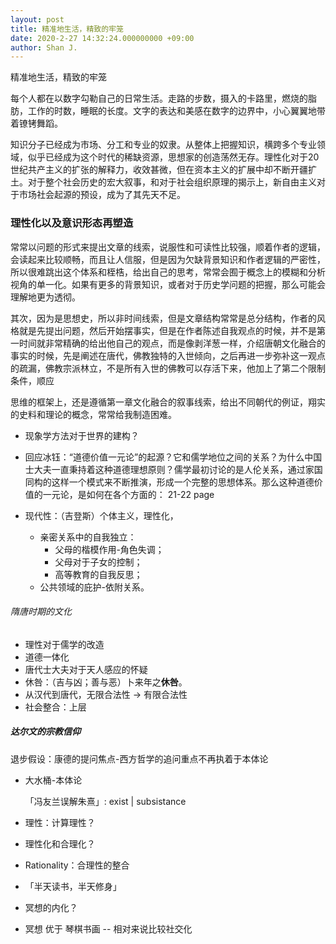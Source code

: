 ```yaml
---
layout: post
title: 精准地生活，精致的牢笼
date: 2020-2-27 14:32:24.000000000 +09:00
author: Shan J.
---
```


精准地生活，精致的牢笼

每个人都在以数字勾勒自己的日常生活。走路的步数，摄入的卡路里，燃烧的脂肪，工作的时数，睡眠的长度。文字的表达和美感在数字的边界中，小心翼翼地带着镣铐舞蹈。

知识分子已经成为市场、分工和专业的奴隶。从整体上把握知识，横跨多个专业领域，似乎已经成为这个时代的稀缺资源，思想家的创造荡然无存。理性化对于20世纪共产主义的扩张的解释力，收效甚微，但在资本主义的扩展中却不断开疆扩土。对于整个社会历史的宏大叙事，和对于社会组织原理的揭示上，新自由主义对于市场社会起源的预设，成为了其先天不足。

### 理性化以及意识形态再塑造

常常以问题的形式来提出文章的线索，说服性和可读性比较强，顺着作者的逻辑，会读起来比较顺畅，而且让人信服，但是因为欠缺背景知识和作者逻辑的严密性，所以很难跳出这个体系和桎梏，给出自己的思考，常常会囿于概念上的模糊和分析视角的单一化。如果有更多的背景知识，或者对于历史学问题的把握，那么可能会理解地更为透彻。

其次，因为是思想史，所以非时间线索，但是文章结构常常是总分结构，作者的风格就是先提出问题，然后开始摆事实，但是在作者陈述自我观点的时候，并不是第一时间就非常精确的给出他自己的观点，而是像剥洋葱一样，介绍唐朝文化融合的事实的时候，先是阐述在唐代，佛教独特的入世倾向，之后再进一步弥补这一观点的疏漏，佛教宗派林立，不是所有入世的佛教可以存活下来，他加上了第二个限制条件，顺应

思维的框架上，还是遵循第一章文化融合的叙事线索，给出不同朝代的例证，翔实的史料和理论的概念，常常给我制造困难。

* 现象学方法对于世界的建构？

* 回应冰钰：“道德价值一元论”的起源？它和儒学地位之间的关系？为什么中国士大夫一直秉持着这种道德理想原则？儒学最初讨论的是人伦关系，通过家国同构的这样一个模式来不断推演，形成一个完整的思想体系。那么这种道德价值的一元论，是如何在各个方面的： 21-22 page



* 现代性：（吉登斯）个体主义，理性化，

  * 亲密关系中的自我独立：
    * 父母的楷模作用-角色失调；
    * 父母对于子女的控制；
    * 高等教育的自我反思；
  * 公共领域的庇护-依附关系。


###### 隋唐时期的文化

* 理性对于儒学的改造
* 道德一体化
* 唐代士大夫对于天人感应的怀疑
* 休咎：（吉与凶；善与恶）卜来年之**休咎**。
* 从汉代到唐代，无限合法性 -> 有限合法性
* 社会整合：上层


##### 达尔文的宗教信仰

退步假设：康德的提问焦点-西方哲学的追问重点不再执着于本体论

* 大水桶-本体论

  「冯友兰误解朱熹」: exist | subsistance

* 理性：计算理性？
* 理性化和合理化？
* Rationality：合理性的整合
* 「半天读书，半天修身」
* 冥想的内化？
* 冥想 优于 琴棋书画  -- 相对来说比较社交化
